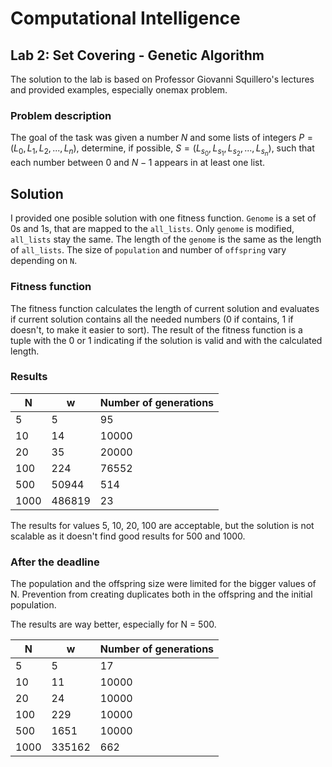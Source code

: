 # Computational Intelligence

## Lab 2: Set Covering - Genetic Algorithm

The solution to the lab is based on Professor Giovanni Squillero's lectures and provided examples, especially onemax problem.

>

### Problem description

The goal of the task was given a number $N$ and some lists of integers $P = (L_0, L_1, L_2, ..., L_n)$, determine, if possible, $S = (L_{s_0}, L_{s_1}, L_{s_2}, ..., L_{s_n})$, such that each number between $0$ and $N-1$ appears in at least one list.

## Solution

I provided one posible solution with one fitness function. `Genome` is a set of 0s and 1s, that are mapped to the `all_lists`. Only `genome` is modified, `all_lists` stay the same. The length of the `genome` is the same as the length of `all_lists`. The size of `population` and number of `offspring` vary depending on `N`.

### Fitness function

The fitness function calculates the length of current solution and evaluates if current solution contains all the needed numbers (0 if contains, 1 if doesn't, to make it easier to sort). The result of the fitness function is a tuple with the 0 or 1 indicating if the solution is valid and with the calculated length.

### Results

| N    | w      | Number of generations |
| ---- | ------ | --------------------- |
| 5    | 5      | 95                    |
| 10   | 14     | 10000                 |
| 20   | 35     | 20000                 |
| 100  | 224    | 76552                 |
| 500  | 50944  | 514                   |
| 1000 | 486819 | 23                    |

The results for values 5, 10, 20, 100 are acceptable, but the solution is not scalable as it doesn't find good results for 500 and 1000.

### After the deadline

The population and the offspring size were limited for the bigger values of N.
Prevention from creating duplicates both in the offspring and the initial population.

The results are way better, especially for N = 500. 

| N    | w      | Number of generations |
| ---- | ------ | --------------------- |
| 5    | 5      | 17                    |
| 10   | 11     | 10000                 |
| 20   | 24     | 10000                 |
| 100  | 229    | 10000                 |
| 500  | 1651   | 10000                 |
| 1000 | 335162 | 662                   |
